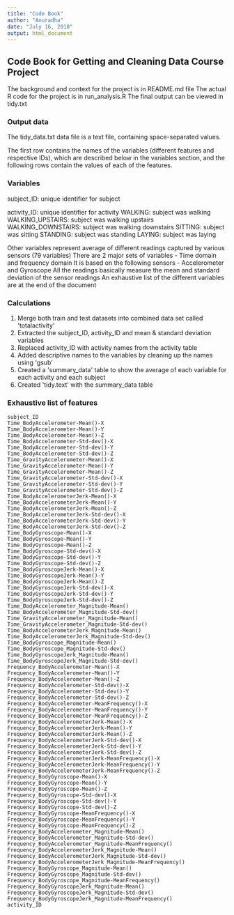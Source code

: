 ```yaml
---
title: "Code Book"
author: "Anuradha"
date: "July 16, 2018"
output: html_document
---
```

## Code Book for Getting and Cleaning Data Course Project
The background and context for the project is in README.md file
The actual R code for the project is in run_analysis.R
The final output can be viewed in tidy.txt

### Output data
The tidy_data.txt data file is a text file, containing space-separated values.

The first row contains the names of the variables (different features and respective IDs), which are described below in the variables section, and the following rows contain the values of each of the features.

### Variables
subject_ID: unique identifier for subject

activity_ID: unique identifier for activity
  WALKING: subject was walking
  WALKING_UPSTAIRS: subject was walking upstairs
  WALKING_DOWNSTAIRS: subject was walking downstairs
  SITTING: subject was sitting
  STANDING: subject was standing
  LAYING: subject was laying

Other variables represent average of different readings captured by various sensors (79 variables)
  There are 2 major sets of variables - Time domain and frequency domain
  It is based on the following sensors - Accelerometer and Gyroscope
  All the readings basically measure the mean and standard deviation of the sensor readings
  An exhaustive list of the different variables are at the end of the document

### Calculations
  1. Merge both train and test datasets into combined data set called 'totalactivity'
  2. Extracted the subject_ID, activity_ID and mean & standard deviation variables
  3. Replaced activity_ID with activity names from the activity table
  4. Added descriptive names to the variables by cleaning up the names using 'gsub'
  5. Created a 'summary_data' table to show the average of each variable for each activity and each subject
  6. Created 'tidy.text' with the summary_data table
  
### Exhaustive list of features
    subject_ID
    Time_BodyAccelerometer-Mean()-X
    Time_BodyAccelerometer-Mean()-Y
    Time_BodyAccelerometer-Mean()-Z
    Time_BodyAccelerometer-Std-dev()-X
    Time_BodyAccelerometer-Std-dev()-Y
    Time_BodyAccelerometer-Std-dev()-Z
    Time_GravityAccelerometer-Mean()-X
    Time_GravityAccelerometer-Mean()-Y
    Time_GravityAccelerometer-Mean()-Z
    Time_GravityAccelerometer-Std-dev()-X
    Time_GravityAccelerometer-Std-dev()-Y
    Time_GravityAccelerometer-Std-dev()-Z
    Time_BodyAccelerometerJerk-Mean()-X
    Time_BodyAccelerometerJerk-Mean()-Y
    Time_BodyAccelerometerJerk-Mean()-Z
    Time_BodyAccelerometerJerk-Std-dev()-X
    Time_BodyAccelerometerJerk-Std-dev()-Y
    Time_BodyAccelerometerJerk-Std-dev()-Z
    Time_BodyGyroscope-Mean()-X
    Time_BodyGyroscope-Mean()-Y
    Time_BodyGyroscope-Mean()-Z
    Time_BodyGyroscope-Std-dev()-X
    Time_BodyGyroscope-Std-dev()-Y
    Time_BodyGyroscope-Std-dev()-Z
    Time_BodyGyroscopeJerk-Mean()-X
    Time_BodyGyroscopeJerk-Mean()-Y
    Time_BodyGyroscopeJerk-Mean()-Z
    Time_BodyGyroscopeJerk-Std-dev()-X
    Time_BodyGyroscopeJerk-Std-dev()-Y
    Time_BodyGyroscopeJerk-Std-dev()-Z
    Time_BodyAccelerometer_Magnitude-Mean()
    Time_BodyAccelerometer_Magnitude-Std-dev()
    Time_GravityAccelerometer_Magnitude-Mean()
    Time_GravityAccelerometer_Magnitude-Std-dev()
    Time_BodyAccelerometerJerk_Magnitude-Mean()
    Time_BodyAccelerometerJerk_Magnitude-Std-dev()
    Time_BodyGyroscope_Magnitude-Mean()
    Time_BodyGyroscope_Magnitude-Std-dev()
    Time_BodyGyroscopeJerk_Magnitude-Mean()
    Time_BodyGyroscopeJerk_Magnitude-Std-dev()
    Frequency_BodyAccelerometer-Mean()-X
    Frequency_BodyAccelerometer-Mean()-Y
    Frequency_BodyAccelerometer-Mean()-Z
    Frequency_BodyAccelerometer-Std-dev()-X
    Frequency_BodyAccelerometer-Std-dev()-Y
    Frequency_BodyAccelerometer-Std-dev()-Z
    Frequency_BodyAccelerometer-MeanFrequency()-X
    Frequency_BodyAccelerometer-MeanFrequency()-Y
    Frequency_BodyAccelerometer-MeanFrequency()-Z
    Frequency_BodyAccelerometerJerk-Mean()-X
    Frequency_BodyAccelerometerJerk-Mean()-Y
    Frequency_BodyAccelerometerJerk-Mean()-Z
    Frequency_BodyAccelerometerJerk-Std-dev()-X
    Frequency_BodyAccelerometerJerk-Std-dev()-Y
    Frequency_BodyAccelerometerJerk-Std-dev()-Z
    Frequency_BodyAccelerometerJerk-MeanFrequency()-X
    Frequency_BodyAccelerometerJerk-MeanFrequency()-Y
    Frequency_BodyAccelerometerJerk-MeanFrequency()-Z
    Frequency_BodyGyroscope-Mean()-X
    Frequency_BodyGyroscope-Mean()-Y
    Frequency_BodyGyroscope-Mean()-Z
    Frequency_BodyGyroscope-Std-dev()-X
    Frequency_BodyGyroscope-Std-dev()-Y
    Frequency_BodyGyroscope-Std-dev()-Z
    Frequency_BodyGyroscope-MeanFrequency()-X
    Frequency_BodyGyroscope-MeanFrequency()-Y
    Frequency_BodyGyroscope-MeanFrequency()-Z
    Frequency_BodyAccelerometer_Magnitude-Mean()
    Frequency_BodyAccelerometer_Magnitude-Std-dev()
    Frequency_BodyAccelerometer_Magnitude-MeanFrequency()
    Frequency_BodyAccelerometerJerk_Magnitude-Mean()
    Frequency_BodyAccelerometerJerk_Magnitude-Std-dev()
    Frequency_BodyAccelerometerJerk_Magnitude-MeanFrequency()
    Frequency_BodyGyroscope_Magnitude-Mean()
    Frequency_BodyGyroscope_Magnitude-Std-dev()
    Frequency_BodyGyroscope_Magnitude-MeanFrequency()
    Frequency_BodyGyroscopeJerk_Magnitude-Mean()
    Frequency_BodyGyroscopeJerk_Magnitude-Std-dev()
    Frequency_BodyGyroscopeJerk_Magnitude-MeanFrequency()
    activity_ID
    
      
      